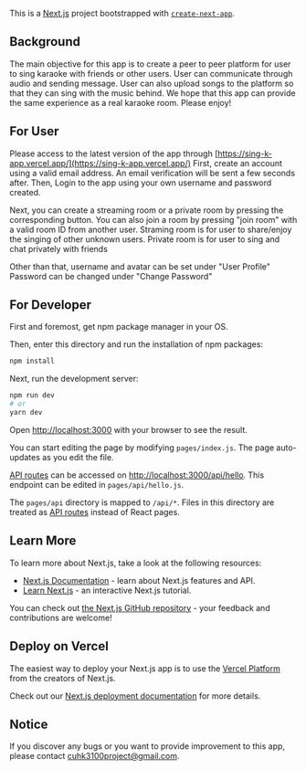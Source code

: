 This is a [Next.js](https://nextjs.org/) project bootstrapped with [`create-next-app`](https://github.com/vercel/next.js/tree/canary/packages/create-next-app).

## Background

The main objective for this app is to create a peer to peer platform for user to sing karaoke with friends or other users. User can communicate through audio and sending message. User can also upload songs to the platform so that they can sing with the music behind. We hope that this app can provide the same experience as a real karaoke room. Please enjoy!

## For User

Please access to the latest version of the app through [https://sing-k-app.vercel.app/](https://sing-k-app.vercel.app/)
First, create an account using a valid email address. An email verification will be sent a few seconds after.
Then, Login to the app using your own username and password created.

Next, you can create a streaming room or a private room by pressing the corresponding button.
You can also join a room by pressing "join room" with a valid room ID from another user.
Straming room is for user to share/enjoy the singing of other unknown users.
Private room is for user to sing and chat privately with friends

Other than that, username and avatar can be set under "User Profile"
Password can be changed under "Change Password"

## For Developer

First and foremost, get npm package manager in your OS.

Then, enter this directory and run the installation of npm packages:

```bash
npm install
```

Next, run the development server:

```bash
npm run dev
# or
yarn dev
```

Open [http://localhost:3000](http://localhost:3000) with your browser to see the result.

You can start editing the page by modifying `pages/index.js`. The page auto-updates as you edit the file.

[API routes](https://nextjs.org/docs/api-routes/introduction) can be accessed on [http://localhost:3000/api/hello](http://localhost:3000/api/hello). This endpoint can be edited in `pages/api/hello.js`.

The `pages/api` directory is mapped to `/api/*`. Files in this directory are treated as [API routes](https://nextjs.org/docs/api-routes/introduction) instead of React pages.

## Learn More

To learn more about Next.js, take a look at the following resources:

- [Next.js Documentation](https://nextjs.org/docs) - learn about Next.js features and API.
- [Learn Next.js](https://nextjs.org/learn) - an interactive Next.js tutorial.

You can check out [the Next.js GitHub repository](https://github.com/vercel/next.js/) - your feedback and contributions are welcome!

## Deploy on Vercel

The easiest way to deploy your Next.js app is to use the [Vercel Platform](https://vercel.com/new?utm_medium=default-template&filter=next.js&utm_source=create-next-app&utm_campaign=create-next-app-readme) from the creators of Next.js.

Check out our [Next.js deployment documentation](https://nextjs.org/docs/deployment) for more details.

## Notice

If you discover any bugs or you want to provide improvement to this app, please contact [cuhk3100project@gmail.com](cuhk3100project@gmail.com).
